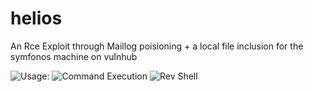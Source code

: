 # helios
An Rce Exploit through Maillog poisioning + a local file inclusion for the symfonos machine on vulnhub


![Usage: ](https://raw.githubusercontent.com/S1lkys/helios/branch/path/to/img.png)
![Command Execution](https://raw.githubusercontent.com/S1lkys/helios/branch/path/to/img.png)
![Rev Shell](https://raw.githubusercontent.com/S1lkys/helios/branch/path/to/img.png)
